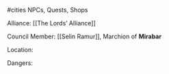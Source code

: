 #cities
NPCs, Quests, Shops

Alliance: [[The Lords’ Alliance]]

Council Member: [[Selin Ramur]], Marchion of **Mirabar**

Location: 

Dangers: 
